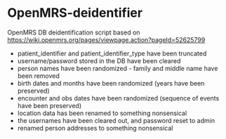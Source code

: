 # OpenMRS-deidentifier
OpenMRS DB deidentification script based on https://wiki.openmrs.org/pages/viewpage.action?pageId=52625799
* patient_identifier and patient_identifier_type have been truncated
* username/password stored in the DB have been cleared
* person names have been randomized - family and middle name have been removed
* birth dates and months have been randomized (years have been preserved)
* encounter and obs dates have been randomized (sequence of events have been preserved)
* location data has been renamed to something nonsensical
* the usernames have been cleared out, and password reset to admin
* renamed person addresses to something nonsensical
